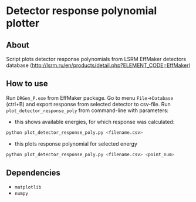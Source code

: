 # Detector response polynomial plotter
## About
Script plots detector response polynomials from LSRM EffMaker detectors database (http://lsrm.ru/en/products/detail.php?ELEMENT_CODE=EffMaker)

## How to use
Run `DRGen_P.exe` from EffMaker package. Go to menu `File`->`Database` (ctrl+B) and export response from selected detector to csv-file.
Run `plot_detector_response_poly` from command-line with parameters:

- this shows available energies, for which response was calculated:
```sh
python plot_detector_response_poly.py <filename.csv>
```
- this plots response polynomial for selected energy
```bash
python plot_detector_response_poly.py <filename.csv> <point_num>
```

## Dependencies 
- `matplotlib`
- `numpy`


